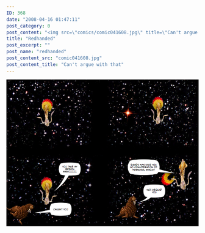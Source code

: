 ```yaml
---
ID: 368
date: "2008-04-16 01:47:11"
post_category: 0
post_content: "<img src=\"comics/comic041608.jpg\" title=\"Can't argue with that\" />"
title: "Redhanded"
post_excerpt: ""
post_name: "redhanded"
post_content_src: "comic041608.jpg"
post_content_title: "Can't argue with that"
---
```



[![Can't argue with that](/comics-hi-res/comic041608.jpg)](/comics-hi-res/comic041608.jpg)
